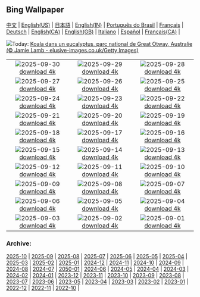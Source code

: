 ## Bing Wallpaper
[中文](README.md) |                     [English(US)](en-US.md) |                     [日本語](ja-JP.md) |                     [English(IN)](en-IN.md) |                     [Português do Brasil](pt-BR.md) |                     [Français](fr-FR.md) |                     [Deutsch](de-DE.md) |                     [English(CA)](en-CA.md) |                     [English(GB)](en-GB.md) |                     [Italiano](it-IT.md) |                     [Español](es-ES.md) |                     [Français(CA)](fr-CA.md) |                    

![](https://www.bing.com/th?id=OHR.EucalyptusKoala_FR-CA6615119470_UHD.jpg&w=1000)Today: [Koala dans un eucalyptus, parc national de Great Otway, Australie (© Jamie Lamb - elusive-images.co.uk/Getty Images)](https://www.bing.com/th?id=OHR.EucalyptusKoala_FR-CA6615119470_UHD.jpg)

|      |      |      |
| :----: | :----: | :----: |
|![](https://www.bing.com/th?id=OHR.HoutenHouses_FR-CA6391833145_UHD.jpg&pid=hp&w=384&h=216&rs=1&c=4)2025-09-30 [download 4k](https://www.bing.com/th?id=OHR.HoutenHouses_FR-CA6391833145_UHD.jpg)|![](https://www.bing.com/th?id=OHR.PienzaItaly_FR-CA5250527175_UHD.jpg&pid=hp&w=384&h=216&rs=1&c=4)2025-09-29 [download 4k](https://www.bing.com/th?id=OHR.PienzaItaly_FR-CA5250527175_UHD.jpg)|![](https://www.bing.com/th?id=OHR.RedMapleleaf_FR-CA4700405844_UHD.jpg&pid=hp&w=384&h=216&rs=1&c=4)2025-09-28 [download 4k](https://www.bing.com/th?id=OHR.RedMapleleaf_FR-CA4700405844_UHD.jpg)|
|![](https://www.bing.com/th?id=OHR.AutumnChipmunk_FR-CA4393122356_UHD.jpg&pid=hp&w=384&h=216&rs=1&c=4)2025-09-27 [download 4k](https://www.bing.com/th?id=OHR.AutumnChipmunk_FR-CA4393122356_UHD.jpg)|![](https://www.bing.com/th?id=OHR.FortChittorgarh_FR-CA3811054262_UHD.jpg&pid=hp&w=384&h=216&rs=1&c=4)2025-09-26 [download 4k](https://www.bing.com/th?id=OHR.FortChittorgarh_FR-CA3811054262_UHD.jpg)|![](https://www.bing.com/th?id=OHR.BearLodge_FR-CA3663920698_UHD.jpg&pid=hp&w=384&h=216&rs=1&c=4)2025-09-25 [download 4k](https://www.bing.com/th?id=OHR.BearLodge_FR-CA3663920698_UHD.jpg)|
|![](https://www.bing.com/th?id=OHR.ToucanForest_FR-CA3495026765_UHD.jpg&pid=hp&w=384&h=216&rs=1&c=4)2025-09-24 [download 4k](https://www.bing.com/th?id=OHR.ToucanForest_FR-CA3495026765_UHD.jpg)|![](https://www.bing.com/th?id=OHR.AspenEquinox_FR-CA3336828121_UHD.jpg&pid=hp&w=384&h=216&rs=1&c=4)2025-09-23 [download 4k](https://www.bing.com/th?id=OHR.AspenEquinox_FR-CA3336828121_UHD.jpg)|![](https://www.bing.com/th?id=OHR.IceOtters_FR-CA3170319106_UHD.jpg&pid=hp&w=384&h=216&rs=1&c=4)2025-09-22 [download 4k](https://www.bing.com/th?id=OHR.IceOtters_FR-CA3170319106_UHD.jpg)|
|![](https://www.bing.com/th?id=OHR.OktoberfestSwing_FR-CA3046435338_UHD.jpg&pid=hp&w=384&h=216&rs=1&c=4)2025-09-21 [download 4k](https://www.bing.com/th?id=OHR.OktoberfestSwing_FR-CA3046435338_UHD.jpg)|![](https://www.bing.com/th?id=OHR.ThousandIslands_FR-CA2696855753_UHD.jpg&pid=hp&w=384&h=216&rs=1&c=4)2025-09-20 [download 4k](https://www.bing.com/th?id=OHR.ThousandIslands_FR-CA2696855753_UHD.jpg)|![](https://www.bing.com/th?id=OHR.DunquinIreland_FR-CA7189832107_UHD.jpg&pid=hp&w=384&h=216&rs=1&c=4)2025-09-19 [download 4k](https://www.bing.com/th?id=OHR.DunquinIreland_FR-CA7189832107_UHD.jpg)|
|![](https://www.bing.com/th?id=OHR.YoungMoose_FR-CA2358122126_UHD.jpg&pid=hp&w=384&h=216&rs=1&c=4)2025-09-18 [download 4k](https://www.bing.com/th?id=OHR.YoungMoose_FR-CA2358122126_UHD.jpg)|![](https://www.bing.com/th?id=OHR.OzoneEarth_FR-CA7415892367_UHD.jpg&pid=hp&w=384&h=216&rs=1&c=4)2025-09-17 [download 4k](https://www.bing.com/th?id=OHR.OzoneEarth_FR-CA7415892367_UHD.jpg)|![](https://www.bing.com/th?id=OHR.BrentonHighlandsNP_FR-CA0634942410_UHD.jpg&pid=hp&w=384&h=216&rs=1&c=4)2025-09-16 [download 4k](https://www.bing.com/th?id=OHR.BrentonHighlandsNP_FR-CA0634942410_UHD.jpg)|
|![](https://www.bing.com/th?id=OHR.HohWaterfall_FR-CA7726567237_UHD.jpg&pid=hp&w=384&h=216&rs=1&c=4)2025-09-15 [download 4k](https://www.bing.com/th?id=OHR.HohWaterfall_FR-CA7726567237_UHD.jpg)|![](https://www.bing.com/th?id=OHR.PointReyesSeashore_FR-CA7871532058_UHD.jpg&pid=hp&w=384&h=216&rs=1&c=4)2025-09-14 [download 4k](https://www.bing.com/th?id=OHR.PointReyesSeashore_FR-CA7871532058_UHD.jpg)|![](https://www.bing.com/th?id=OHR.SpinnerDolphins_FR-CA8668368271_UHD.jpg&pid=hp&w=384&h=216&rs=1&c=4)2025-09-13 [download 4k](https://www.bing.com/th?id=OHR.SpinnerDolphins_FR-CA8668368271_UHD.jpg)|
|![](https://www.bing.com/th?id=OHR.ExtremaduraJamon_FR-CA9072612158_UHD.jpg&pid=hp&w=384&h=216&rs=1&c=4)2025-09-12 [download 4k](https://www.bing.com/th?id=OHR.ExtremaduraJamon_FR-CA9072612158_UHD.jpg)|![](https://www.bing.com/th?id=OHR.YorkshireHay_FR-CA9200328346_UHD.jpg&pid=hp&w=384&h=216&rs=1&c=4)2025-09-11 [download 4k](https://www.bing.com/th?id=OHR.YorkshireHay_FR-CA9200328346_UHD.jpg)|![](https://www.bing.com/th?id=OHR.SwissSquirrel_FR-CA9311123273_UHD.jpg&pid=hp&w=384&h=216&rs=1&c=4)2025-09-10 [download 4k](https://www.bing.com/th?id=OHR.SwissSquirrel_FR-CA9311123273_UHD.jpg)|
|![](https://www.bing.com/th?id=OHR.OrchardLibrary_FR-CA9778304920_UHD.jpg&pid=hp&w=384&h=216&rs=1&c=4)2025-09-09 [download 4k](https://www.bing.com/th?id=OHR.OrchardLibrary_FR-CA9778304920_UHD.jpg)|![](https://www.bing.com/th?id=OHR.BlueGdansk_FR-CA9649436148_UHD.jpg&pid=hp&w=384&h=216&rs=1&c=4)2025-09-08 [download 4k](https://www.bing.com/th?id=OHR.BlueGdansk_FR-CA9649436148_UHD.jpg)|![](https://www.bing.com/th?id=OHR.RufousHummer_FR-CA9514503167_UHD.jpg&pid=hp&w=384&h=216&rs=1&c=4)2025-09-07 [download 4k](https://www.bing.com/th?id=OHR.RufousHummer_FR-CA9514503167_UHD.jpg)|
|![](https://www.bing.com/th?id=OHR.SunsetPier_FR-CA7066243474_UHD.jpg&pid=hp&w=384&h=216&rs=1&c=4)2025-09-06 [download 4k](https://www.bing.com/th?id=OHR.SunsetPier_FR-CA7066243474_UHD.jpg)|![](https://www.bing.com/th?id=OHR.TiFF25_FR-CA5296351553_UHD.jpg&pid=hp&w=384&h=216&rs=1&c=4)2025-09-05 [download 4k](https://www.bing.com/th?id=OHR.TiFF25_FR-CA5296351553_UHD.jpg)|![](https://www.bing.com/th?id=OHR.WrestlingBears_FR-CA4913260045_UHD.jpg&pid=hp&w=384&h=216&rs=1&c=4)2025-09-04 [download 4k](https://www.bing.com/th?id=OHR.WrestlingBears_FR-CA4913260045_UHD.jpg)|
|![](https://www.bing.com/th?id=OHR.DeadvleiTrees_FR-CA3437510349_UHD.jpg&pid=hp&w=384&h=216&rs=1&c=4)2025-09-03 [download 4k](https://www.bing.com/th?id=OHR.DeadvleiTrees_FR-CA3437510349_UHD.jpg)|![](https://www.bing.com/th?id=OHR.MinnesotaWaters_FR-CA2747659631_UHD.jpg&pid=hp&w=384&h=216&rs=1&c=4)2025-09-02 [download 4k](https://www.bing.com/th?id=OHR.MinnesotaWaters_FR-CA2747659631_UHD.jpg)|![](https://www.bing.com/th?id=OHR.ScottsBluff_FR-CA2319922928_UHD.jpg&pid=hp&w=384&h=216&rs=1&c=4)2025-09-01 [download 4k](https://www.bing.com/th?id=OHR.ScottsBluff_FR-CA2319922928_UHD.jpg)|


### Archive:
[2025-10](archive/fr-CA/202510/README.md) | [2025-09](archive/fr-CA/202509/README.md) | [2025-08](archive/fr-CA/202508/README.md) | [2025-07](archive/fr-CA/202507/README.md) | [2025-06](archive/fr-CA/202506/README.md) | [2025-05](archive/fr-CA/202505/README.md) | [2025-04](archive/fr-CA/202504/README.md) | [2025-03](archive/fr-CA/202503/README.md) | [2025-02](archive/fr-CA/202502/README.md) | [2025-01](archive/fr-CA/202501/README.md) | [2024-12](archive/fr-CA/202412/README.md) | [2024-11](archive/fr-CA/202411/README.md) | [2024-10](archive/fr-CA/202410/README.md) | [2024-09](archive/fr-CA/202409/README.md) | [2024-08](archive/fr-CA/202408/README.md) | [2024-07](archive/fr-CA/202407/README.md) | [2050-01](archive/fr-CA/205001/README.md) | [2024-06](archive/fr-CA/202406/README.md) | [2024-05](archive/fr-CA/202405/README.md) | [2024-04](archive/fr-CA/202404/README.md) | [2024-03](archive/fr-CA/202403/README.md) | [2024-02](archive/fr-CA/202402/README.md) | [2024-01](archive/fr-CA/202401/README.md) | [2023-12](archive/fr-CA/202312/README.md) | [2023-11](archive/fr-CA/202311/README.md) | [2023-10](archive/fr-CA/202310/README.md) | [2023-09](archive/fr-CA/202309/README.md) | [2023-08](archive/fr-CA/202308/README.md) | [2023-07](archive/fr-CA/202307/README.md) | [2023-06](archive/fr-CA/202306/README.md) | [2023-05](archive/fr-CA/202305/README.md) | [2023-04](archive/fr-CA/202304/README.md) | [2023-03](archive/fr-CA/202303/README.md) | [2023-02](archive/fr-CA/202302/README.md) | [2023-01](archive/fr-CA/202301/README.md) | [2022-12](archive/fr-CA/202212/README.md) | [2022-11](archive/fr-CA/202211/README.md) | [2022-10](archive/fr-CA/202210/README.md) | 